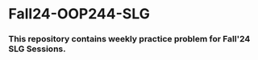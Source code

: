 # Fall24-OOP244-SLG

### This repository contains weekly practice problem for Fall'24 SLG Sessions.
